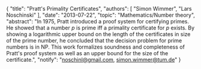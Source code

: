 {
    "title": "Pratt's Primality Certificates",
    "authors": [
        "Simon Wimmer",
        "Lars Noschinski"
    ],
    "date": "2013-07-22",
    "topic": "Mathematics/Number theory",
    "abstract": "In 1975, Pratt introduced a proof system for certifying primes. He showed that a number <i>p</i> is prime iff a primality certificate for <i>p</i> exists. By showing a logarithmic upper bound on the length of the certificates in size of the prime number, he concluded that the decision problem for prime numbers is in NP. This work formalizes soundness and completeness of Pratt's proof system as well as an upper bound for the size of the certificate.",
    "notify": "noschinl@gmail.com, simon.wimmer@tum.de"
}